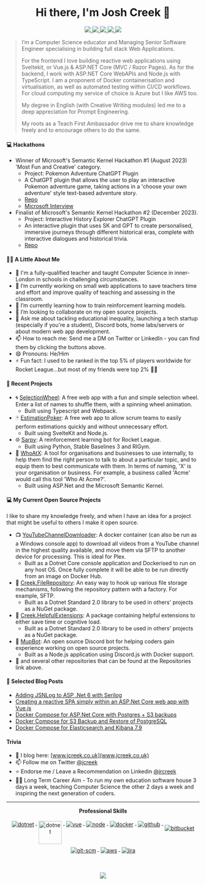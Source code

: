 <h1 align="center">Hi there, I'm Josh Creek 👋</h1>

<p align="center"> 
 <a href="https://twitter.com/jcreek23" alt="Josh's Twitter">
   <img src="https://img.shields.io/badge/-@jcreek23-%231DA1F2?style=flat-square&logo=twitter&logoColor=ffffff" />
 </a>
 <a href="https://github.com/jcreek" alt="Josh's Github">
   <img src="https://img.shields.io/badge/-@jcreek-%23181717?style=flat-square&logo=github" />
 </a>
 <a href="https://www.linkedin.com/in/jrcreek" alt="Josh's LinkedIn">
   <img src="https://img.shields.io/badge/-jrcreek-blue?style=flat-square&logo=Linkedin&logoColor=white&link=https://www.linkedin.com/in/jrcreek" />
 </a>
 <a href="https://www.jcreek.co.uk/" alt="Josh's Blog">
   <img src="https://img.shields.io/badge/jcreek.co.uk-brightgreen?style=flat-square" />
 </a>
 <a>
   <img src="https://komarev.com/ghpvc/?username=jcreek&color=blueviolet&style=flat-square" />
 </a>
</p>

> I’m a Computer Science educator and Managing Senior Software Engineer specialising in building full stack Web Applications.
> 
> For the frontend I love building reactive web applications using Sveltekit, or Vue.js & ASP.NET Core (MVC / Razor Pages). As for the backend, I work with ASP.NET Core WebAPIs and Node.js with TypeScript. I am a proponent of Docker containerisation and virtualisation, as well as automated testing within CI/CD workflows. For cloud computing my service of choice is Azure but I like AWS too.
>
> My degree in English (with Creative Writing modules) led me to a deep appreciation for Prompt Engineering.
>
> My roots as a Teach First Ambassador drive me to share knowledge freely and to encourage others to do the same.

#### 💻 Hackathons

- Winner of Microsoft's Semantic Kernel Hackathon #1 (August 2023) 'Most Fun and Creative' category.
  - Project: Pokemon Adventure ChatGPT Plugin
  - A ChatGPT plugin that allows the user to play an interactive Pokemon adventure game, taking actions in a 'choose your own adventure' style text-based adventure story.
  - [Repo](https://github.com/jcreek/PokemonAdventureChatGPTPlugin)
  - [Microsoft Interview](https://www.youtube.com/watch?v=C-UhdzCwfhY)
  <!-- - [Interview backup](https://www.youtube.com/watch?v=o6QmmIG7QJc) -->
- Finalist of Microsoft's Semantic Kernel Hackathon #2 (December 2023).
  - Project: Interactive History Explorer ChatGPT Plugin
  - An interactive plugin that uses SK and GPT to create personalised, immersive journeys through different historical eras, complete with interactive dialogues and historical trivia.
  - [Repo](https://github.com/jcreek/HistoryExplorerChatGPTPlugin)
  <!-- - [Microsoft Blog Post]() -->

#### 👨‍🏫 A Little About Me

- 📜 I'm a fully-qualified teacher and taught Computer Science in inner-London in schools in challenging circumstances.
- 🔭 I’m currently working on small web applications to save teachers time and effort and improve quality of teaching and assessing in the classroom.
- 🌱 I’m currently learning how to train reinforcement learning models.
- 👯 I’m looking to collaborate on my open source projects.
- 💬 Ask me about tackling educational inequality, launching a tech startup (especially if you're a student), Discord bots, home labs/servers or about modern web app development.
- 📫 How to reach me: Send me a DM on Twitter or LinkedIn - you can find them by clicking the buttons above.
- 😄 Pronouns: He/Him
- ⚡ Fun fact: I used to be ranked in the top 5% of players worldwide for Rocket League...but most of my friends were top 2% 🤦‍♂️
<!-- - 🤔 I’m looking for help with ... -->

#### 🚀 Recent Projects

- 🌀 [SelectionWheel](https://github.com/jcreek/SelectionWheel): A free web app with a fun and simple selection wheel. Enter a list of names to shuffle them, with a spinning wheel animation.
  - Built using Typescript and Webpack.
- 🃏 [EstimationPoker](https://github.com/jcreek/EstimationPoker): A free web app to allow scrum teams to easily perform estimations quickly and without unnecessary effort.
  - Built using SvelteKit and Node.js.
- 🌐 [Sarpy](https://github.com/jcreek/Sarpy): A reinforcement learning bot for Rocket League.
  - Built using Python, Stable Baselines 3 and RlGym.
- 🧐 [WhoAtX](https://github.com/jcreek/WhoAtX): A tool for organisations and businesses to use internally, to help them find the right person to talk to about a particular topic, and to equip them to best communicate with them. In terms of naming, 'X' is your organisation or business. For example, a business called 'Acme' would call this tool 'Who At Acme?'.
  - Built using ASP.Net and the Microsoft Semantic Kernel.

#### 💻 My Current Open Source Projects

I like to share my knowledge freely, and when I have an idea for a project that might be useful to others I make it open source.

- 📺 [YouTubeChannelDownloader](https://github.com/jcreek/YouTubeChannelDownloader): A docker container (can also be run as a Windows console app) to download all videos from a YouTube channel in the highest quality available, and move them via SFTP to another device for processing. This is ideal for Plex.
  - Built as a Dotnet Core console application and Dockerised to run on any host OS. Once fully complete it will be able to be run directly from an image on Docker Hub.
- 📁 [Creek.FileRepository](https://github.com/jcreek/Creek.FileRepository): An easy way to hook up various file storage mechanisms, following the repository pattern with a factory. For example, SFTP.
  - Built as a Dotnet Standard 2.0 library to be used in others' projects as a NuGet package.
- 🦥 [Creek.HelpfulExtensions](https://github.com/jcreek/Creek.HelpfulExtensions): A package containing helpful extensions to either save time or cognitive load.
  - Built as a Dotnet Standard 2.0 library to be used in others' projects as a NuGet package.
- 🦾 [MupBot](https://github.com/jcreek/MupBot): An open source Discord bot for helping coders gain experience working on open source projects.
  - Built as a Node.js application using Discord.js with Docker support.
- 🥇 and several other repositories that can be found at the Repositories link above.

#### 📙 Selected Blog Posts

- [Adding JSNLog to ASP .Net 6 with Serilog](https://www.jcreek.co.uk/web-dev/jsnlog-asp-net-6.html)
- [Creating a reactive SPA simply within an ASP.Net Core web app with Vue.js](https://www.jcreek.co.uk/web-dev/simple-vue-spa-in-asp-dotnet-core.html)
- [Docker Compose for ASP.Net Core with Postgres + S3 backups](https://www.jcreek.co.uk/deploying/docker-compose-for-asp-net-core-with-postgres-and-s3-backups.html)
- [Docker Compose for S3 Backup and Restore of PostgreSQL](https://www.jcreek.co.uk/deploying/docker-compose-s3-postgres-backup-and-restore.html)
- [Docker Compose for Elasticsearch and Kibana 7.9](https://www.jcreek.co.uk/deploying/elasticsearch-and-kibana.html)

#### Trivia

- 📝 I blog here: [www.jcreek.co.uk](www.jcreek.co.uk)
- 📫 Follow me on Twitter [@jcreek](https://twitter.com/jcreek)
- ⭐ Endorse me / Leave a Recommendation on Linkedin [@jrcreek](https://www.linkedin.com/in/jrcreek/)
- 👨‍💼 Long Term Career Aim - To run my own education software house 3 days a week, teaching Computer Science the other 2 days a week and inspiring the next generation of coders.

---

<p align="center"> 
 <strong>
  Professional Skills
  </strong>
</p>

<p align="center">
  <a href="https://dotnet.microsoft.com/">
    <img src="https://www.vectorlogo.zone/logos/dotnet/dotnet-ar21.svg" alt="dotnet" style="vertical-align:top; margin:4px;">
  </a>
  <a href="https://dotnet.microsoft.com/">
    <img src="https://upload.wikimedia.org/wikipedia/commons/e/ee/.NET_Core_Logo.svg" height="60px" alt="dotnet" style="vertical-align:top; margin:4px;">
  </a>
  <a href="https://vuejs.org/">
    <img src="https://www.vectorlogo.zone/logos/vuejs/vuejs-ar21.svg" alt="vue" style="vertical-align:top; margin:4px;">
  </a>
  <a href="https://nodejs.org/en/">
    <img src="https://www.vectorlogo.zone/logos/nodejs/nodejs-horizontal.svg" alt="node" style="vertical-align:top; margin:4px;">
  </a>
  <a href="https://hub.docker.com/">
    <img src="https://www.vectorlogo.zone/logos/docker/docker-ar21.svg" alt="docker" style="vertical-align:top; margin:4px">
  </a>
  <a href="https://www.github.com">
    <img src="https://www.vectorlogo.zone/logos/github/github-ar21.svg" alt="github" style="vertical-align:top; margin:4px">
  </a>
  <a href="https://bitbucket.org/product">
    <img src="https://www.vectorlogo.zone/logos/bitbucket/bitbucket-official.svg" alt="bitbucket" style="vertical-align:top; margin:4px; padding-top:10px;">
  </a>
  <a href="https://www.git.com">
    <img src="https://www.vectorlogo.zone/logos/git-scm/git-scm-ar21.svg" alt="git-scm" style="vertical-align:top; margin:4px">
  </a>
  <a href="https://aws.amazon.com/">
    <img src="https://www.vectorlogo.zone/logos/amazon_aws/amazon_aws-ar21.svg" alt="aws" style="vertical-align:top; margin:4px">
  </a>
  <a href="https://www.atlassian.com/software/jira">
    <img src="https://www.vectorlogo.zone/logos/atlassian_jira/atlassian_jira-ar21.svg" alt="jira" style="vertical-align:top; margin:4px">
  </a>
</p>
<br/>

<p align="center">
  <a href="#" alt="Josh's Github Stats"><img src="https://github-readme-stats.vercel.app/api?username=jcreek" /></a>
</p>
